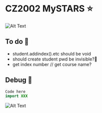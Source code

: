 # CZ2002 MySTARS ⭐

![Alt Text](https://data.whicdn.com/images/238451357/original.gif)

## To do 🚌
- student.addindex().etc should be void
- should create student pwd be invisible?🤔
- get index number // get course name?

## Debug 🎅 
```java
Code here
import XXX 
```

![Alt Text](https://bestanimations.com/media/cats/608000676cute-kitty-animated-gif-26.gif)